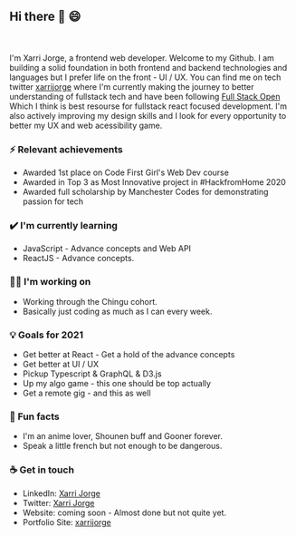 ## Hi there :wave: :smile:
<br>
<br>
I'm Xarri Jorge, a frontend web developer. Welcome to my Github. I am building a solid foundation in both frontend and backend technologies and languages but I prefer life on the front - UI / UX. You can find me on tech twitter <a href = "https://twitter.com/xarrijorge">xarrijorge</a> where I'm currently making the journey to better understanding of fullstack tech and have been following <a href="https://fullstackopen.com/en">Full Stack Open</a> Which I think is best resourse for fullstack react focused development. I'm also actively improving my design skills and I look for every opportunity to better my UX  and web acessibility game.

### ⚡ Relevant achievements
- Awarded 1st place on Code First Girl's Web Dev course
- Awarded in Top 3 as Most Innovative project in #HackfromHome 2020 
- Awarded full scholarship by Manchester Codes for demonstrating passion for tech

### ✔️ I'm currently learning
- JavaScript - Advance concepts and Web API
- ReactJS - Advance concepts. 

### 👩‍💻 I'm working on
- Working through the Chingu cohort. 
- Basically just coding as much as I can every week. 

### 💡 Goals for 2021
- Get better at React - Get a hold of the advance concepts
- Get better at UI / UX
- Pickup Typescript & GraphQL & D3.js
- Up my algo game - this one should be top actually
- Get a remote gig - and this as well

### 🌴 Fun facts
- I'm an anime lover, Shounen buff and Gooner forever. 
- Speak a little french but not enough to be dangerous.

### ☕ Get in touch
- LinkedIn: <a href = "https://www.linkedin.com/in/xarri/">Xarri Jorge</a>
- Twitter: <a href = "https://twitter.com/xarri">Xarri Jorge</a>
- Website: coming soon - Almost done but not quite yet.
- Portfolio Site: <a href = "https://xarrijorge.netlify.app">xarrijorge</a>
<br>
<br>
